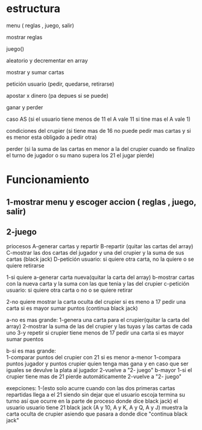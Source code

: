 # estructura

menu ( reglas , juego, salir)


mostrar reglas

juego()

aleatorio y decrementar en array


mostrar y sumar cartas 

petición usuario (pedir, quedarse, retirarse)

 
apostar x dinero (pa depues si se puede)

ganar y perder

caso AS (si el usuario tiene menos de 11 el A vale 11 si tine mas el A vale 1) 

condiciones del crupier (si tiene mas de 16 no puede pedir mas cartas y si es menor esta obligado a pedir otra)

perder (si la suma de las cartas en menor a la del crupier cuando se finalizo el turno de  jugador  o  su mano  supera  los 21 el jugar pierde)


# Funcionamiento

## 1-mostrar menu y escoger accion  ( reglas , juego, salir)

## 2-juego
priocesos 
	A-generar cartas y repartir
	B-repartir (quitar las cartas del array)
	C-mostrar las dos cartas del jugador y una del crupier y la suma de sus cartas  (black jack)
	D-petición usuario:  si quiere otra carta, no la quiere o se quiere retirarse

1-si quiere 
a-generar carta nueva(quitar la carta del array)
b-mostrar cartas con la nueva carta y la suma con las que tenia y las del crupier
c-petición usuario:  si quiere otra carta o no o se quiere retirar 

2-no quiere 
mostrar la carta oculta del crupier si es meno a 17 pedir una carta si es mayor sumar puntos 
(continua black jack)
		
a-no es mas grande: 
		1-genera una carta para el crupier(quitar la carta del array) 
		2-mostrar la suma de las del crupier y las tuyas y las cartas de cada uno
		3-y repetir si crupier tiene menos de  17 pedir una carta si es mayor sumar puentos

b-si es mas grande:		
		1-comparar puntos del crupier con 21 si es menor 
			a-menor 
				1-compara puntos jugador y puntos crupier quien tenga mas gana y en caso que ser iguales se devulve la plata al jugador 
				2-vuelve a "2- juego"
			b-mayor
				1-si el crupier tiene mas de 21 pierde automáticamente
				2-vuelve a "2- juego"

	

exepciones:
1-(esto solo acurre cuando con las dos primeras cartas repartidas llega a el 21 siendo sin dejar que el usuario escoja termina su turno así que ocurre en la parte de proceso donde dice black jack)
	el usuario usuario tiene 21 black jack (A y 10, A y K, A y Q, A  y J) 
	muestra la carta oculta de crupier asiendo que pasara a donde dice "continua black jack" 

	



